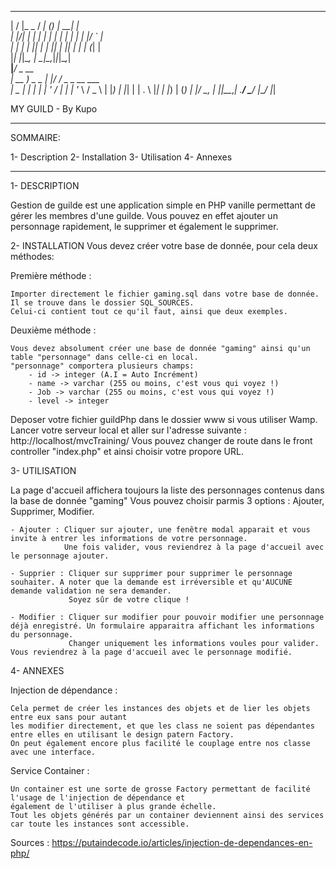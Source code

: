   __  __          ____       _ _     _     
 |  \/  |_   _   / ___|_   _(_) | __| |    
 | |\/| | | | | | |  _| | | | | |/ _` |    
 | |  | | |_| | | |_| | |_| | | | (_| |    
 |_|  |_|\__, |  \____|\__,_|_|_|\__,_|    
       __|___/       _  __                 
      | __ ) _   _  | |/ /   _ _ __   ___  
      |  _ \| | | | | ' / | | | '_ \ / _ \ 
      | |_) | |_| | | . \ |_| | |_) | (_) |
      |____/ \__, | |_|\_\__,_| .__/ \___/ 
             |___/            |_|          



MY GUILD - By Kupo

--------------
SOMMAIRE:

1- Description
2- Installation
3- Utilisation
4- Annexes

--------------


1- DESCRIPTION

Gestion de guilde est une application simple en PHP vanille permettant de gérer les membres d'une guilde.
Vous pouvez en effet ajouter un personnage rapidement, le supprimer et également le supprimer.

2- INSTALLATION
Vous devez créer votre base de donnée, pour cela deux méthodes:

Première méthode :

    Importer directement le fichier gaming.sql dans votre base de donnée.
    Il se trouve dans le dossier SQL_SOURCES.
    Celui-ci contient tout ce qu'il faut, ainsi que deux exemples.

Deuxième méthode :

    Vous devez absolument créer une base de donnée "gaming" ainsi qu'un table "personnage" dans celle-ci en local.
    "personnage" comportera plusieurs champs:
        - id -> integer (A.I = Auto Incrément)
        - name -> varchar (255 ou moins, c'est vous qui voyez !)
        - Job -> varchar (255 ou moins, c'est vous qui voyez !)
        - level -> integer

Deposer votre fichier guildPhp dans le dossier www si vous utiliser Wamp.
Lancer votre serveur local et aller sur l'adresse suivante : http://localhost/mvcTraining/
Vous pouvez changer de route dans le front controller "index.php" et ainsi choisir votre propore URL.

3- UTILISATION

La page d'accueil affichera toujours la liste des personnages contenus dans la base de donnée "gaming"
Vous pouvez choisir parmis 3 options : Ajouter, Supprimer, Modifier.

    - Ajouter : Cliquer sur ajouter, une fenêtre modal apparait et vous invite à entrer les informations de votre personnage.
                Une fois valider, vous reviendrez à la page d'accueil avec le personnage ajouter.

    - Supprier : Cliquer sur supprimer pour supprimer le personnage souhaiter. A noter que la demande est irréversible et qu'AUCUNE demande validation ne sera demander.
                 Soyez sûr de votre clique !

    - Modifier : Cliquer sur modifier pour pouvoir modifier une personnage déjà enregistré. Un formulaire apparaitra affichant les informations du personnage.
                 Changer uniquement les informations voules pour valider. Vous reviendrez à la page d'accueil avec le personnage modifié.

4- ANNEXES

Injection de dépendance : 

    Cela permet de créer les instances des objets et de lier les objets entre eux sans pour autant
    les modifier directement, et que les class ne soient pas dépendantes entre elles en utilisant le design patern Factory.
    On peut également encore plus facilité le couplage entre nos classe avec une interface.

Service Container : 

    Un container est une sorte de grosse Factory permettant de facilité l'usage de l'injection de dépendance et
    également de l'utiliser à plus grande échelle. 
    Tout les objets générés par un container deviennent ainsi des services car toute les instances sont accessible.

Sources : https://putaindecode.io/articles/injection-de-dependances-en-php/


                                              




